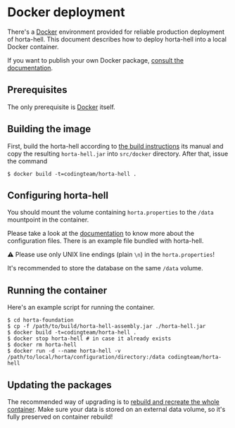 Docker deployment
=================

There's a [Docker][docker] environment provided for reliable production
deployment of horta-hell. This document describes how to deploy horta-hell into
a local Docker container.

If you want to publish your own Docker package, [consult the
documentation][docs/docker-publish].

Prerequisites
-------------

The only prerequisite is [Docker][docker] itself.

Building the image
------------------

First, build the horta-hell according to [the build instructions][manual/build]
its manual and copy the resulting `horta-hell.jar` into `src/docker` directory.
After that, issue the command

```console
$ docker build -t=codingteam/horta-hell .
```

Configuring horta-hell
----------------------

You should mount the volume containing `horta.properties` to the `/data`
mountpoint in the container.

Please take a look at the [documentation][manual] to know more about the
configuration files. There is an example file bundled with horta-hell.

⚠ Please use only UNIX line endings (plain `\n`) in the `horta.properties`!

It's recommended to store the database on the same `/data` volume.

Running the container
---------------------

Here's an example script for running the container.

```console
$ cd horta-foundation
$ cp -f /path/to/build/horta-hell-assembly.jar ./horta-hell.jar
$ docker build -t=codingteam/horta-hell .
$ docker stop horta-hell # in case it already exists
$ docker rm horta-hell
$ docker run -d --name horta-hell -v /path/to/local/horta/configuration/directory:/data codingteam/horta-hell
```

Updating the packages
---------------------

The recommended way of upgrading is to [rebuild and recreate the whole
container][so-docker-upgrade]. Make sure your data is stored on an external data
volume, so it's fully preserved on container rebuild!

[docs/docker-publish]: How-to-publish-Docker-image.md
[manual]: ../README.md
[manual/build]: ../README.md#building

[docker]: https://www.docker.com/
[so-docker-upgrade]: http://stackoverflow.com/questions/26734402
